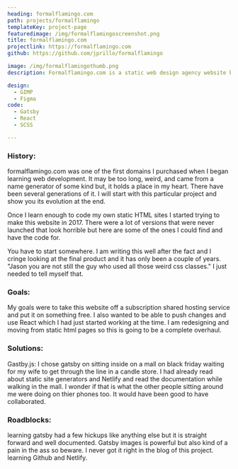 ```yaml
---
heading: formalflamingo.com
path: projects/formalflamingo
templateKey: project-page
featuredimage: /img/formalflamingoscreenshot.png
title: formalflamingo.com
projectlink: https://formalflamingo.com
github: https://github.com/jprillo/formalflamingo

image: /img/formalflamingothumb.png
description: Formalflamingo.com is a static web design agency website built with Gatsby.js and hosted on Netlify. 

design:
  - GIMP
  - Figma  
code: 
  - Gatsby 
  - React 
  - SCSS 

---
```


### History:

formalflamingo.com was one of the first domains I purchased when I began learning web development. It may be too long, weird, and came from a name generator of some kind but, it holds a place in my heart. There have been several generations of it. I will start with this particular project and show you its evolution at the end. 

Once I learn enough to code my own static HTML sites I started trying to make this website in 2017. There were a lot of versions that were never launched that look horrible but here are some of the ones I could find and have the code for. 

You have to start somewhere. I am writing this well after the fact and I cringe looking at the final product and it has only been a couple of years.  "Jason you are not still the guy who used all those weird css classes." 
I just needed to tell myself that. 

### Goals:
My goals were to take this website off a subscription shared hosting service and put it on something free. I also wanted to be able to push changes and use React which I had just started working at the time. I am redesigning and moving from static html pages so this is going to be a complete overhaul.

### Solutions:
Gastby.js: I chose gatsby on sitting inside on a mall on black friday waiting for my wife to get through the line in a candle store. I had already read about static site generators and Netlify and read the documentation while walking in the mall. I wonder if that is what the other people sitting around me were doing on thier phones too. It would have been good to have collaborated. 

### Roadblocks:
learning gatsby had a few hickups like anything else but it is straight forward and well documented. Gatsby images is powerful but also kind of a pain in the ass so beware. I never got it right in the blog of this project. 
learning Github and Netlify. 


